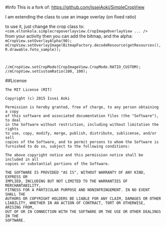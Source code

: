 #Info
This is a fork of: https://github.com/IsseiAoki/SimpleCropView

I am extending the class to use an image overlay (on fixed ratio)

to use it, just change the crop class to:
<code>
    <com.eltonkola.simplecropoverlayview.CropImageOverlayView
    ...
    />
</code>
from your activity then you can add the bitmap, and the alpha:
<code>
   mCropView.setOverlayAlpha(90);
   mCropView.setOverlayImage(BitmapFactory.decodeResource(getResources(), R.drawable.foto_sample));

   //mCropView.setCropMode(CropImageView.CropMode.RATIO_CUSTOM);
   //mCropView.setCustomRatio(100, 100);
</code>

##License
```
The MIT License (MIT)

Copyright (c) 2015 Issei Aoki

Permission is hereby granted, free of charge, to any person obtaining a copy
of this software and associated documentation files (the "Software"), to deal
in the Software without restriction, including without limitation the rights
to use, copy, modify, merge, publish, distribute, sublicense, and/or sell
copies of the Software, and to permit persons to whom the Software is
furnished to do so, subject to the following conditions:

The above copyright notice and this permission notice shall be included in all
copies or substantial portions of the Software.

THE SOFTWARE IS PROVIDED "AS IS", WITHOUT WARRANTY OF ANY KIND, EXPRESS OR
IMPLIED, INCLUDING BUT NOT LIMITED TO THE WARRANTIES OF MERCHANTABILITY,
FITNESS FOR A PARTICULAR PURPOSE AND NONINFRINGEMENT. IN NO EVENT SHALL THE
AUTHORS OR COPYRIGHT HOLDERS BE LIABLE FOR ANY CLAIM, DAMAGES OR OTHER
LIABILITY, WHETHER IN AN ACTION OF CONTRACT, TORT OR OTHERWISE, ARISING FROM,
OUT OF OR IN CONNECTION WITH THE SOFTWARE OR THE USE OR OTHER DEALINGS IN THE
SOFTWARE.
```
